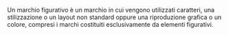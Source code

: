 Un marchio figurativo è un marchio in cui vengono utilizzati caratteri, una stilizzazione o un layout non standard oppure una riproduzione grafica o un colore, compresi i marchi costituiti esclusivamente da elementi figurativi.